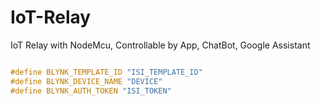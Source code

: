 # IoT-Relay
IoT Relay with NodeMcu, Controllable by App, ChatBot, Google Assistant

```C++

#define BLYNK_TEMPLATE_ID "ISI_TEMPLATE_ID"
#define BLYNK_DEVICE_NAME "DEVICE"
#define BLYNK_AUTH_TOKEN "ISI_TOKEN"

```
